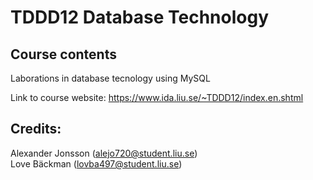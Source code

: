 

# TDDD12 Database Technology


## Course contents

Laborations in database tecnology using MySQL

Link to course website: https://www.ida.liu.se/~TDDD12/index.en.shtml


## Credits:
Alexander Jonsson (alejo720@student.liu.se)<br />
Love Bäckman (lovba497@student.liu.se)<br />
